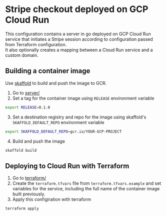 # Stripe checkout deployed on GCP Cloud Run

This configuration contains a server in go deployed on GCP Cloud Run service that initiates a Stripe session according to configuration passed from Terraform configuration.  
It also optionally creates a mapping between a Cloud Run service and a custom domain.

## Building a container image

Use [skaffold](https://skaffold.dev) to build and push the image to GCR.

1. Go to [server/](server/) 
2. Set a tag for the container image using `RELEASE` environment variable

```bash
export RELEASE=0.1.0
```

3. Set a destination registry and repo for the image using skaffold's `SKAFFOLD_DEFAULT_REPO` environment variable

```bash
export SKAFFOLD_DEFAULT_REPO=gcr.io/YOUR-GCP-PROJECT
```

4. Build and push the image

```bash
skaffold build
```

## Deploying to Cloud Run with Terraform



1. Go to [terraform/](terraform/) 
2. Create the `terraform.tfvars` file from `terraform.tfvars.example` and set variables for the service, including the full name of the container image built previously.
3. Apply this configiration with terraform

```bash
terraform apply
```
